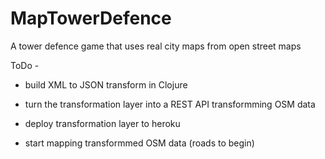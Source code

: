 MapTowerDefence
===============

A tower defence game that uses real city maps from open street maps


ToDo - 
 - build XML to JSON transform in Clojure
 - turn the transformation layer into a REST API transformming OSM data
 - deploy transformation layer to heroku

 - start mapping transformmed OSM data (roads to begin)
